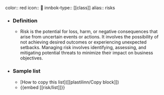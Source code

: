color:: red
icon:: 🚨
innbok-type:: [[class]]
alias:: risks

- ### Definition 
  - Risk is the potential for loss, harm, or negative consequences that arise from uncertain events or actions. It involves the possibility of not achieving desired outcomes or experiencing unexpected setbacks. Managing risk involves identifying, assessing, and mitigating potential threats to minimize their impact on business objectives.
- ### Sample list
  - [How to copy this list]([[plastilinn/Copy block]])
  - {{embed [[risk/list]]}}



